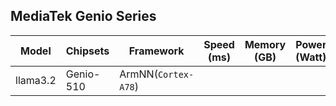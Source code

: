 ## MediaTek Genio Series
  
  | Model   |     Chipsets          |    Framework                |    Speed (ms) |   Memory (GB) |  Power (Watt) |     Temp (°C)    |
  |---------|-----------------------|-----------------------------|---------------|---------------|---------------|------------------|
  | llama3.2  |  Genio-510 | ArmNN(`Cortex-A78`)       |     |           |               |                  |
  
